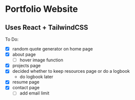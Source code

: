 # Portfolio Website
## Uses React + TailwindCSS


To Do:
- [x] random quote generator on home page
- [x] about page
    - [ ] hover image function
- [x] projects page
- [x] decided whether to keep resources page or do a logbook
    - do logbook later
- [x] resume page
- [x] contact page 
    - [ ] add email limit